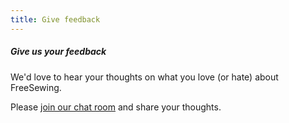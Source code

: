 ```yaml
---
title: Give feedback
---
```


<Note>

##### Give us your feedback

We'd love to hear your thoughts on what you love (or hate) about FreeSewing.

Please [join our chat room](https://discord.freesewing.org/) and share your thoughts.

</Note>
